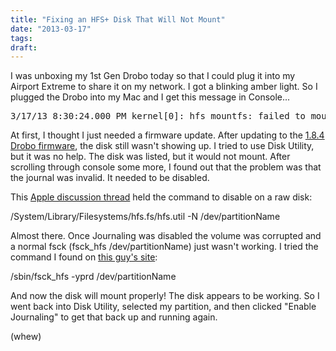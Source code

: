 ```yaml
---
title: "Fixing an HFS+ Disk That Will Not Mount"
date: "2013-03-17"
tags:
draft:
---
```


I was unboxing my 1st Gen Drobo today so that I could plug it into my Airport Extreme to share it on my network.  I got a blinking amber light.  So I plugged the Drobo into my Mac and I get this message in Console...

<pre>3/17/13 8:30:24.000 PM kernel[0]: hfs_mountfs: failed to mount non-root inconsistent disk</pre>

At first, I thought I just needed a firmware update.  After updating to the [1.8.4 Drobo firmware](http://support.drobo.com/app/answers/detail/a_id/598/kw/software/r_id/100004), the disk still wasn't showing up.
I tried to use Disk Utility, but it was no help.  The disk was listed, but it would not mount.  After scrolling through console some more, I found out that the problem was that the journal was invalid.  It needed to be disabled.

This [Apple discussion thread](https://discussions.apple.com/thread/1404087?start=0&tstart=0) held the command to disable on a raw disk:

<bash>/System/Library/Filesystems/hfs.fs/hfs.util -N /dev/partitionName</bash>

Almost there.  Once Journaling was disabled the volume was corrupted and a normal fsck (<bash>fsck_hfs /dev/partitionName</bash>) just wasn't working.  I tried the command I found on [this guy's site](http://techierambles.blogspot.com/2008/12/repair-disk-errors-like-invalid-node.html):

<bash>/sbin/fsck_hfs -yprd /dev/partitionName</bash>

And now the disk will mount properly!  The disk appears to be working.  So I went back into Disk Utility, selected my partition, and then clicked "Enable Journaling" to get that back up and running again.

(whew)
